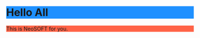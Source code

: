 <!DOCTYPE html>
<html>
<body>

<h1 style="background-color:DodgerBlue;">Hello All</h1>

<p style="background-color:Tomato;">This is NeoSOFT for you.
</p>

</body>
</html>
